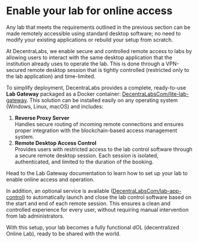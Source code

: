 # Enable your lab for online access

Any lab that meets the requirements outlined in the previous section can be made remotely accessible using standard desktop software; no need to modify your existing applications or rebuild your setup from scratch.

At DecentraLabs, we enable secure and controlled remote access to labs by allowing users to interact with the same desktop application that the institution already uses to operate the lab. This is done through a VPN-secured remote desktop session that is tightly controlled (restricted only to the lab application) and time-limited.

To simplify deployment, DecentraLabs provides a complete, ready-to-use **Lab Gateway** packaged as a Docker container: [DecentraLabsCom/lite-lab-gateway](https://github.com/DecentraLabsCom/lite-lab-gateway). This solution can be installed easily on any operating system (Windows, Linux, macOS) and includes:

1. **Reverse Proxy Server**\
   Handles secure routing of incoming remote connections and ensures proper integration with the blockchain-based access management system.
2. **Remote Desktop Access Control**\
   Provides users with restricted access to the lab control software through a secure remote desktop session. Each session is isolated, authenticated, and limited to the duration of the booking.

Head to the Lab Gateway documentation to learn how to set up your lab to enable online access and operation.

In addition, an optional service is available ([DecentraLabsCom/lab-app-control](https://github.com/DecentraLabsCom/lab-app-control)) to automatically launch and close the lab control software based on the start and end of each remote session. This ensures a clean and controlled experience for every user, without requiring manual intervention from lab administrators.

With this setup, your lab becomes a fully functional dOL (decentralized Online Lab), ready to be shared with the world.
